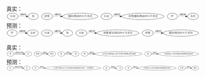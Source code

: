 真实：
![true](src/data/imgs/各位好，欢迎您收看国.true.gv.png)
预测：
![pred](src/data/imgs/各位好，欢迎您收看国.pred.gv.png)

真实：
![true](src/data/imgs/还有一位是中国农业大.true.gv.png)
预测：
![pred](src/data/imgs/还有一位是中国农业大.pred.gv.png)
